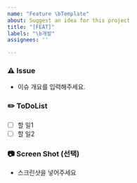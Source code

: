 ```yaml
---
name: "Feature \bTemplate"
about: Suggest an idea for this project
title: "[FEAT]"
labels: "\b개발"
assignees: ''

---
```


### ⚠️ Issue
- 이슈 개요를 입력해주세요.

### ✏️ ToDoList
- [ ] 할 일1
- [ ] 할 일2

### 📷 Screen Shot (선택)
- 스크린샷을 넣어주세요
